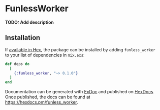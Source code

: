# FunlessWorker

**TODO: Add description**

## Installation

If [available in Hex](https://hex.pm/docs/publish), the package can be installed
by adding `funless_worker` to your list of dependencies in `mix.exs`:

```elixir
def deps do
  [
    {:funless_worker, "~> 0.1.0"}
  ]
end
```

Documentation can be generated with [ExDoc](https://github.com/elixir-lang/ex_doc)
and published on [HexDocs](https://hexdocs.pm). Once published, the docs can
be found at <https://hexdocs.pm/funless_worker>.

